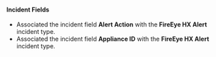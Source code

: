 
#### Incident Fields
 - Associated the incident field **Alert Action** with the **FireEye HX Alert** incident type.
 - Associated the incident field **Appliance ID** with the **FireEye HX Alert** incident type.
 